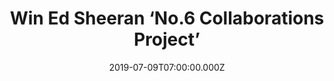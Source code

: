 ---
campaign-uuid: "c-e30241c2-1daf-44a4-9f44-8ec4134a894b"
type: "Competition"
category: "Music"
date: "2019-07-09T07:00:00.000Z"
end-date: "2019-08-09T07:00:00.000Z"
disable-form: false
is_promoted: false
has_entry_page: true
title: "Win Ed Sheeran ‘No.6 Collaborations Project’"
competition-description: "<p>It’s finally here and we have managed to get our hands\
  \ on one copy for YOU!\nYes, we are talking about Ed Sheeran brand new album with\
  \ a bunch of collaborations we are pretty sure you won’t want to miss: Justin Bieber,\
  \ Eminem, Travis Scott and many more!</p>\n<p>Want to hear it first? Click below\
  \ for a chance to win.</p>\n"
hero-header: "Win Ed Sheeran ‘No.6 Collaborations Project’"
terms-confirmation: "N/A"
banner-img: "https://assets.expresslyapp.com/asset-f4df5b13-5bc7-4b8b-aa3b-bdec54cff879.jpg"
logo-left-href: "aaa.nme.com"
logo-left-image: "https://assets.expresslyapp.com/asset-d85c8670-d951-46e7-b85b-6b3b996890ce.jpg"
logo-left-title: "NME AAA"
bg-image-hero: "https://assets.expresslyapp.com/asset-43d9fe3d-2f63-4017-8dcf-14f4b0e20107.jpg"
bg-image-first: "https://assets.expresslyapp.com/asset-3411b443-d089-4c48-8ecc-7bd58e3ba840.png"
section1-content: "<p>Ed Sheeran brand new album ‘No.6 Collaborations Project’ has\
  \ finally arrived!\n'Before I was signed in 2011, I made an EP called 'No. 5 Collaborations\
  \ Project'. Since then, I've always wanted to do another, so I started 'No. 6' on\
  \ my laptop when I was on tour last year. I'm a huge fan of all the artists I've\
  \ collaborated with and it's been a lot of fun to make’ he said.</p>\n<p>We are\
  \ as excited as he is to share his incredible album with the world, that’s why we\
  \ are giving you the chance to win one copy and get stuck into his brand new songs.</p>\n\
  <p>Think no more and enter the form below for a chance to win it now! Good luck!</p>\n"
entry-title: "Win Ed Sheeran ‘No.6 Collaborations Project’"
entry-content: "<p>Enter the draw to win Ed Sheeran ‘No.6 Collaborations Project’\
  \ by completing the form below before 23:59 on the 9th of August 2019.</p>\n"
has-winner: false
prize-description: "Ed Sheeran ‘No.6 Collaborations Project’"
special-conditions: "This competition is also available on: http://club.expressly.io/competitons/ed-sheeran-new-album"
country-restrictions:
- "GB"
---